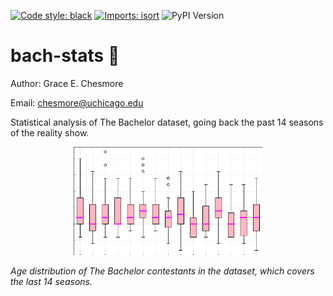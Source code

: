 [![Code style: black](https://img.shields.io/badge/code%20style-black-000000.svg)](https://github.com/psf/black) [![Imports: isort](https://img.shields.io/badge/%20imports-isort-%231674b1?style=flat&labelColor=ef8336)](https://pycqa.github.io/isort/) <img alt="PyPI Version" src="https://warehouse-camo.ingress.cmh1.psfhosted.org/de2d976dc35330a8bcb0ea60aac0d455efcb09b0/68747470733a2f2f696d672e736869656c64732e696f2f707970692f762f6175746f706570382e737667">
# bach-stats :rose:
Author: Grace E. Chesmore

Email: [chesmore@uchicago.edu](mailto:chesmore@uchicago.edu)

Statistical analysis of The Bachelor dataset, going back the past 14 seasons of the reality show. 

<p align="center">
     <img src="figs/age_distribution.png" alt="centered image" width="60%" style="background: #FFFFFF;"/>
    <figcaption style="padding-bottom:30px"> <i> Age distribution of The Bachelor contestants in the dataset, which covers the last 14 seasons. </i> </figcaption>
</p>

